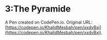 # 3:The Pyramide

A Pen created on CodePen.io. Original URL: [https://codepen.io/KhalidMesbah/pen/xxdvBxj](https://codepen.io/KhalidMesbah/pen/xxdvBxj).


